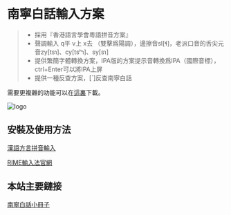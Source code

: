 # 南寧白話輸入方案

> * 採用『香港語言學會粵語拼音方案』
> * 聲調輸入 q平 v上 x去 （雙擊爲陽調），邊擦音sl[ɬ]，老派口音的舌尖元音zy[tsɿ]、cy[tsʰɿ]、sy[sɿ]
> * 提供繁簡字體轉換方案，IPA版的方案提示音轉換爲IPA（國際音標），ctrl+Enter可以將IPA上屏
> * 提供一種反查方案，[`]反查南寧白話

需要更複雜的功能可以在[這裏](https://github.com/leimaau/myself_jyutping)下載。

![logo](http://wx1.sinaimg.cn/large/69144085gy1fxfy2tgoipj20kt0ebdgh.jpg)

## 安裝及使用方法

[漢語方言拼音輸入](https://laubonghaudoi.github.io/dialects/)

[RIME輸入法官網](https://rime.im/)

## 本站主要鏈接

[南寧白話小冊子](https://leimaau.github.io/book/) 
